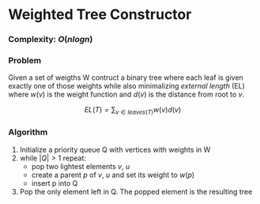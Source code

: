 # Weighted Tree Constructor

### Complexity: $O(nlogn)$

### Problem
Given a set of weigths W contruct a binary tree where each leaf is given exactly one of those weights while also minimalizing *external length* (EL) where $w(v)$ is the weight function and $d(v)$ is the distance from root to $v$.

$$ EL(T) = \sum_{v \in leaves(T)} w(v)d(v) $$

### Algorithm
1. Initialize a priority queue Q with vertices with weights in W
2. while $|Q| > 1$ repeat:
	- pop two lightest elements $v$, $u$
	- create a parent $p$ of $v$, $u$ and set its weight to $w(p)$
	- insert p into Q
3. Pop the only element left in Q. The popped element is the resulting tree

